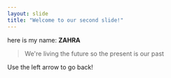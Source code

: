 ```yaml
---
layout: slide
title: "Welcome to our second slide!"
---
```

here is my name: **ZAHRA** 
> We're living the future so
> the present is our past

Use the left arrow to go back!

